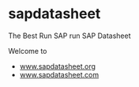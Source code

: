 # sapdatasheet
The Best Run SAP run SAP Datasheet

Welcome to
* www.sapdatasheet.org
* www.sapdatasheet.com

